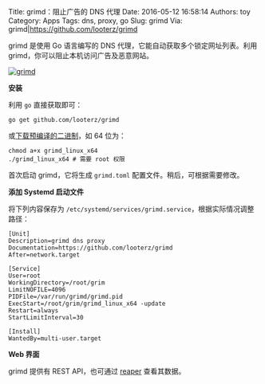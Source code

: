 Title: grimd：阻止广告的 DNS 代理
Date: 2016-05-12 16:58:14
Authors: toy
Category: Apps
Tags: dns, proxy, go
Slug: grimd
Via: grimd|https://github.com/looterz/grimd

grimd 是使用 Go 语言编写的 DNS 代理，它能自动获取多个锁定网址列表。利用 grimd，你可以阻止本机访问广告及恶意网站。

<!-- PELICAN_END_SUMMARY -->

[![grimd]({filename}/images/grimd.thumb.png)]({filename}/images/grimd.png)

**安装**

利用 `go` 直接获取即可：

    go get github.com/looterz/grimd

或[下载预编译的二进制][d]，如 64 位为：

    chmod a+x grimd_linux_x64
    ./grimd_linux_x64 # 需要 root 权限

首次启动 grimd，它将生成 `grimd.toml` 配置文件。稍后，可根据需要修改。

**添加 Systemd 启动文件**

将下列内容保存为 `/etc/systemd/services/grimd.service`，根据实际情况调整路径：

```
[Unit]
Description=grimd dns proxy
Documentation=https://github.com/looterz/grimd
After=network.target

[Service]
User=root
WorkingDirectory=/root/grim
LimitNOFILE=4096
PIDFile=/var/run/grimd/grimd.pid
ExecStart=/root/grim/grimd_linux_x64 -update
Restart=always
StartLimitInterval=30

[Install]
WantedBy=multi-user.target
```

**Web 界面**

grimd 提供有 REST API，也可通过 [reaper][r] 查看其数据。

[d]: https://github.com/looterz/grimd/releases
[r]: https://github.com/looterz/reaper
